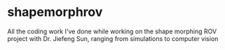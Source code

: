 # shapemorphrov
All the coding work I've done while working on the shape morphing ROV project with Dr. Jiefeng Sun, ranging from simulations to computer vision
